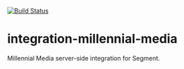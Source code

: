 [![Build Status](https://circleci.com/gh/segmentio/integration-millennial-media/tree/master.png?style=badge&circle-token=53642577413956e12677563d810d48e4832f685f)](https://circleci.com/gh/segmentio/integration-millennial-media/tree/master)

# integration-millennial-media

Millennial Media server-side integration for Segment.

